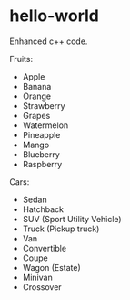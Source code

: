hello-world
==============

Enhanced c++ code.

Fruits:
- Apple
- Banana
- Orange
- Strawberry
- Grapes
- Watermelon
- Pineapple
- Mango
- Blueberry
- Raspberry

Cars:
 - Sedan
 - Hatchback
 - SUV (Sport Utility Vehicle)
 - Truck (Pickup truck)
 - Van
 - Convertible
 - Coupe
 - Wagon (Estate)
 - Minivan
 - Crossover